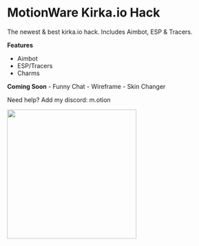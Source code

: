 # MotionWare Kirka.io Hack
The newest &amp; best kirka.io hack. Includes Aimbot, ESP &amp; Tracers.


**Features**
  - Aimbot
  - ESP/Tracers
  - Charms

**Coming Soon**
    - Funny Chat
    - Wireframe
    - Skin Changer

Need help? Add my discord: m.otion 

<img src="https://media.discordapp.net/attachments/1193168511191756830/1205981756969324595/KIRKA.IO_Delivery.png?ex=65da5908&is=65c7e408&hm=60c9bd642e429182e52fa1b6d827212d734a1b357c14e8752c33e5aa48b9f74f&=&format=webp&quality=lossless&width=1163&height=655" height="300px">

